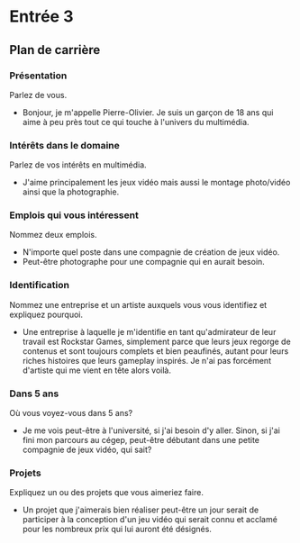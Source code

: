 # Entrée 3
## Plan de carrière

### Présentation
Parlez de vous. 

- Bonjour, je m'appelle Pierre-Olivier. Je suis un garçon de 18 ans qui aime à peu près tout ce qui touche à l'univers du multimédia.

### Intérêts dans le domaine
Parlez de vos intérêts en multimédia. 

- J'aime principalement les jeux vidéo mais aussi le montage photo/vidéo ainsi que la photographie. 

### Emplois qui vous intéressent
Nommez deux emplois.

- N'importe quel poste dans une compagnie de création de jeux vidéo.
- Peut-être photographe pour une compagnie qui en aurait besoin.

### Identification
Nommez une entreprise et un artiste auxquels vous vous identifiez et expliquez pourquoi. 

- Une entreprise à laquelle je m'identifie en tant qu'admirateur de leur travail est Rockstar Games, simplement parce que leurs jeux regorge de contenus et sont toujours complets et bien peaufinés, autant pour leurs riches histoires que leurs gameplay inspirés. Je n'ai pas forcément d'artiste qui me vient en tête alors voilà.

### Dans 5 ans
Où vous voyez-vous dans 5 ans? 

- Je me vois peut-être à l'université, si j'ai besoin d'y aller. Sinon, si j'ai fini mon parcours au cégep, peut-être débutant dans une petite compagnie de jeux vidéo, qui sait?

### Projets
Expliquez un ou des projets que vous aimeriez faire. 

- Un projet que j'aimerais bien réaliser peut-être un jour serait de participer à la conception d'un jeu vidéo qui serait connu et acclamé pour les nombreux prix qui lui auront été désignés. 
